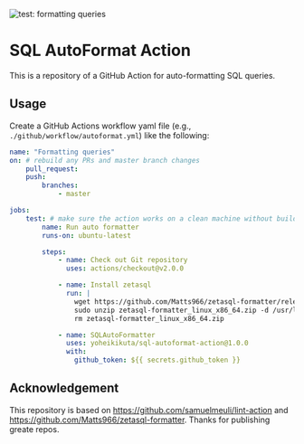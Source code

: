![test: formatting queries](https://github.com/yoheikikuta/sql-autoformat-action/workflows/test:%20formatting%20queries/badge.svg)

# SQL AutoFormat Action
This is a repository of a GitHub Action for auto-formatting SQL queries.

## Usage
Create a GitHub Actions workflow yaml file (e.g., `./github/workflow/autoformat.yml`) like the following:

```yml
name: "Formatting queries"
on: # rebuild any PRs and master branch changes
    pull_request:
    push:
        branches:
            - master

jobs:
    test: # make sure the action works on a clean machine without building
        name: Run auto formatter
        runs-on: ubuntu-latest

        steps:
            - name: Check out Git repository
              uses: actions/checkout@v2.0.0

            - name: Install zetasql
              run: |
                wget https://github.com/Matts966/zetasql-formatter/releases/latest/download/zetasql-formatter_linux_x86_64.zip
                sudo unzip zetasql-formatter_linux_x86_64.zip -d /usr/local/bin
                rm zetasql-formatter_linux_x86_64.zip

            - name: SQLAutoFormatter
              uses: yoheikikuta/sql-autoformat-action@1.0.0
              with:
                github_token: ${{ secrets.github_token }}
```

## Acknowledgement
This repository is based on https://github.com/samuelmeuli/lint-action and https://github.com/Matts966/zetasql-formatter.
Thanks for publishing greate repos.
